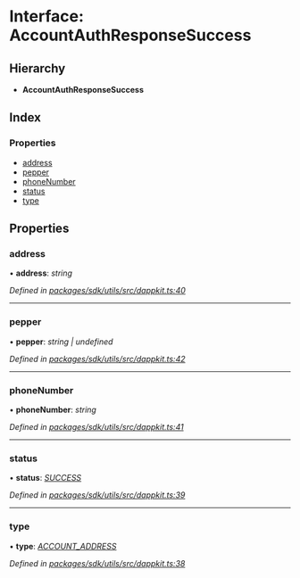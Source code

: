 # Interface: AccountAuthResponseSuccess

## Hierarchy

* **AccountAuthResponseSuccess**

## Index

### Properties

* [address](_packages_sdk_utils_src_dappkit_.accountauthresponsesuccess.md#address)
* [pepper](_packages_sdk_utils_src_dappkit_.accountauthresponsesuccess.md#pepper)
* [phoneNumber](_packages_sdk_utils_src_dappkit_.accountauthresponsesuccess.md#phonenumber)
* [status](_packages_sdk_utils_src_dappkit_.accountauthresponsesuccess.md#status)
* [type](_packages_sdk_utils_src_dappkit_.accountauthresponsesuccess.md#type)

## Properties

###  address

• **address**: *string*

*Defined in [packages/sdk/utils/src/dappkit.ts:40](https://github.com/spruceid/celo-monorepo/blob/master/packages/sdk/utils/src/dappkit.ts#L40)*

___

###  pepper

• **pepper**: *string | undefined*

*Defined in [packages/sdk/utils/src/dappkit.ts:42](https://github.com/spruceid/celo-monorepo/blob/master/packages/sdk/utils/src/dappkit.ts#L42)*

___

###  phoneNumber

• **phoneNumber**: *string*

*Defined in [packages/sdk/utils/src/dappkit.ts:41](https://github.com/spruceid/celo-monorepo/blob/master/packages/sdk/utils/src/dappkit.ts#L41)*

___

###  status

• **status**: *[SUCCESS](../enums/_packages_sdk_utils_src_dappkit_.dappkitresponsestatus.md#success)*

*Defined in [packages/sdk/utils/src/dappkit.ts:39](https://github.com/spruceid/celo-monorepo/blob/master/packages/sdk/utils/src/dappkit.ts#L39)*

___

###  type

• **type**: *[ACCOUNT_ADDRESS](../enums/_packages_sdk_utils_src_dappkit_.dappkitrequesttypes.md#account_address)*

*Defined in [packages/sdk/utils/src/dappkit.ts:38](https://github.com/spruceid/celo-monorepo/blob/master/packages/sdk/utils/src/dappkit.ts#L38)*
